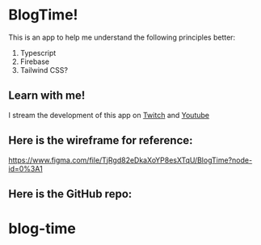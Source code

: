 # BlogTime!

This is an app to help me understand the following principles better:

1. Typescript
2. Firebase
3. Tailwind CSS?

## Learn with me! 

I stream the development of this app on [Twitch](https://www.twitch.tv/b1ueh4wk) and [Youtube]()

## Here is the wireframe for reference:
https://www.figma.com/file/TjRgd82eDkaXoYP8esXTqU/BlogTime?node-id=0%3A1

## Here is the GitHub repo:
# blog-time
